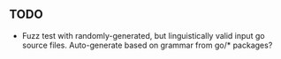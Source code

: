 TODO
----
 - Fuzz test with randomly-generated, but linguistically valid input go
   source files.  Auto-generate based on grammar from go/\* packages?

